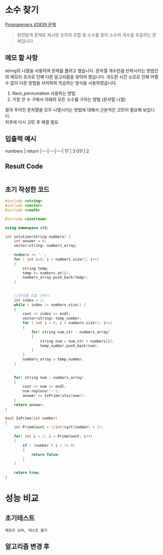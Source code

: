 # 소수 찾기
[Programmers 42839 문제](https://programmers.co.kr/learn/courses/30/lessons/42839)  

> 완전탐색 문제로 제시된 숫자의 조합 중 소수를 찾아 소수의 개수를 추출하는 문제입니다.

## 메모 할 사항
string의 나열을 사용하여 문제를 풀려고 했습니다. 문자열 개수만큼 반복시키는 방법인데 메모리 초과로 인해 다른 알고리즘을 찾아야 했습니다. 과도한 시간 소모로 인해 어쩔 수 없이 다른 방법을 서치하여 학습하는 방식을 사용하였습니다.

1. Next_permunation 사용하는 방법
2. 가장 큰 수 구해서 아래의 모든 소수를 구하는 방법 (문자열 나열)

결국 주어진 문자열을 모두 나열시키는 방법에 대해서 근본적인 고민이 필요해 보입니다.  
차후에 다시 고민 후 해결 필요

## 입출력 예시

numbers | return
|---|---|---|
17 | 3
011 | 2


## Result Code

```cpp

```

## 초기 작성한 코드
```cpp
#include <string>
#include <vector>
#include <cmath>

#include <iostream>

using namespace std;

int solution(string numbers) {
    int answer = 0;
    vector<string> numbers_array;
    
    numbers += '-';
    for ( int i=0; i < numbers.size(); i++)
    {
        string temp;
        temp += numbers.at(i);
        numbers_array.push_back(temp);
    }
        
    
    //문자열 조합 구하기
    int index = 1;
    while ( index != numbers.size() )
    {
        cout << index << endl;
        vector<string> temp_number;
        for ( int i = 0; i < numbers.size(); i++)
        {
            for( string num_str : numbers_array)
            {
                string num = num_str + numbers[i];
                temp_number.push_back(num);
            }
        }
        numbers_array = temp_number;
    }
    
    
    for( string num : numbers_array)
    {
        cout << num << endl;
        num.replace('-');
        answer += IsPrime(stoi(num));
    }
    return answer;
}

bool IsPrime(int number)
{
    int PrimeCount = ((int)sqrt(number) + 1);
    
    for( int i = 2; i < PrimeCount; i++)
    {
        if ( (number % i ) != 0)
        {
            return false;
        }
    }
    
    return true;
}
```

# 성능 비교
## 초기테스트
```
메모리 오버, 테스트 불가
```

## 알고리즘 변경 후
```
```


